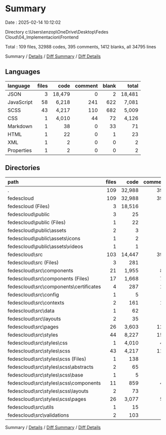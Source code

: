 # Summary

Date : 2025-02-14 10:12:02

Directory c:\\Users\\enzop\\OneDrive\\Desktop\\Fedes Cloud\\04_Implementacion\\Frontend

Total : 109 files,  32988 codes, 395 comments, 1412 blanks, all 34795 lines

Summary / [Details](details.md) / [Diff Summary](diff.md) / [Diff Details](diff-details.md)

## Languages
| language | files | code | comment | blank | total |
| :--- | ---: | ---: | ---: | ---: | ---: |
| JSON | 3 | 18,479 | 0 | 2 | 18,481 |
| JavaScript | 58 | 6,218 | 241 | 622 | 7,081 |
| SCSS | 43 | 4,217 | 110 | 682 | 5,009 |
| CSS | 1 | 4,010 | 44 | 72 | 4,126 |
| Markdown | 1 | 38 | 0 | 33 | 71 |
| HTML | 1 | 22 | 0 | 1 | 23 |
| XML | 1 | 2 | 0 | 0 | 2 |
| Properties | 1 | 2 | 0 | 0 | 2 |

## Directories
| path | files | code | comment | blank | total |
| :--- | ---: | ---: | ---: | ---: | ---: |
| . | 109 | 32,988 | 395 | 1,412 | 34,795 |
| fedescloud | 109 | 32,988 | 395 | 1,412 | 34,795 |
| fedescloud (Files) | 3 | 18,516 | 0 | 35 | 18,551 |
| fedescloud\\public | 3 | 25 | 0 | 1 | 26 |
| fedescloud\\public (Files) | 1 | 22 | 0 | 1 | 23 |
| fedescloud\\public\\assets | 2 | 3 | 0 | 0 | 3 |
| fedescloud\\public\\assets\\icons | 1 | 2 | 0 | 0 | 2 |
| fedescloud\\public\\assets\\videos | 1 | 1 | 0 | 0 | 1 |
| fedescloud\\src | 103 | 14,447 | 395 | 1,376 | 16,218 |
| fedescloud\\src (Files) | 3 | 281 | 1 | 19 | 301 |
| fedescloud\\src\\components | 21 | 1,955 | 89 | 223 | 2,267 |
| fedescloud\\src\\components (Files) | 17 | 1,668 | 71 | 189 | 1,928 |
| fedescloud\\src\\components\\certificates | 4 | 287 | 18 | 34 | 339 |
| fedescloud\\src\\config | 1 | 5 | 1 | 3 | 9 |
| fedescloud\\src\\contexts | 2 | 161 | 10 | 22 | 193 |
| fedescloud\\src\\data | 1 | 62 | 7 | 3 | 72 |
| fedescloud\\src\\layouts | 2 | 35 | 2 | 7 | 44 |
| fedescloud\\src\\pages | 26 | 3,603 | 122 | 333 | 4,058 |
| fedescloud\\src\\styles | 44 | 8,227 | 154 | 754 | 9,135 |
| fedescloud\\src\\styles\\css | 1 | 4,010 | 44 | 72 | 4,126 |
| fedescloud\\src\\styles\\scss | 43 | 4,217 | 110 | 682 | 5,009 |
| fedescloud\\src\\styles\\scss (Files) | 1 | 138 | 4 | 24 | 166 |
| fedescloud\\src\\styles\\scss\\abstracts | 2 | 65 | 9 | 13 | 87 |
| fedescloud\\src\\styles\\scss\\base | 1 | 5 | 2 | 4 | 11 |
| fedescloud\\src\\styles\\scss\\components | 11 | 859 | 43 | 157 | 1,059 |
| fedescloud\\src\\styles\\scss\\layouts | 2 | 73 | 2 | 17 | 92 |
| fedescloud\\src\\styles\\scss\\pages | 26 | 3,077 | 50 | 467 | 3,594 |
| fedescloud\\src\\utils | 1 | 15 | 3 | 5 | 23 |
| fedescloud\\src\\validations | 2 | 103 | 6 | 7 | 116 |

Summary / [Details](details.md) / [Diff Summary](diff.md) / [Diff Details](diff-details.md)